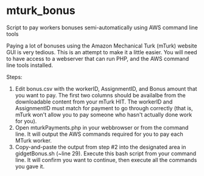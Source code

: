 # mturk_bonus
Script to pay workers bonuses semi-automatically using AWS command line tools

Paying a lot of bonuses using the Amazon Mechanical Turk (mTurk) website GUI is very tedious. This is an attempt to make it a little easier. You will need to have access to a webserver that can run PHP, and the AWS command line tools installed.

Steps:
1. Edit bonus.csv with the workerID, AssignmentID, and Bonus amount that you want to pay. The first two columns should be availalbe from the downloadable content from your mTurk HIT. The workerID and AssignmentID must match for payment to go through correctly (that is, mTurk won't allow you to pay someone who hasn't actually done work for you).
2. Open mturkPayments.php in your webbrowser or from the command line. It will output the AWS commands required for you to pay each MTurk worker.
3. Copy-and-paste the output from step #2 into the designated area in gidgetBonus.sh (~line 29). Execute this bash script from your command line. It will confirm you want to continue, then execute all the commands you gave it.
